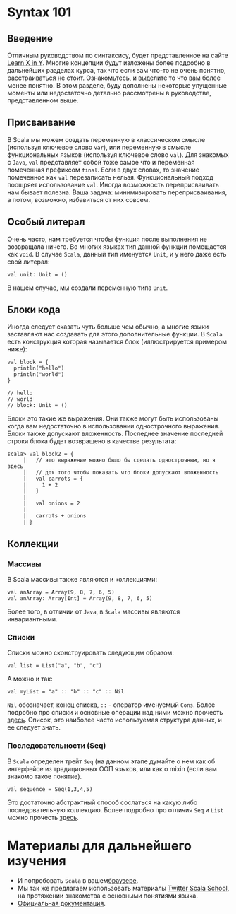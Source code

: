 Syntax 101
==========

## Введение
Отличным руководством по синтаксису, будет представленное на сайте
[Learn X in Y][scala_in_5_minutes]. Многие концепции будут изложены
более подробно в дальнейших разделах курса, так что если вам что-то
не очень понятно, расстраиваться не стоит. Ознакомьтесь, и выделите
то что вам более менее понятно. В этом разделе, буду дополнены
некоторые упущенные моменты или недостаточно детально рассмотрены в
руководстве, представленном выше.


## Присваивание
В Scala мы можем создать переменную в классическом смысле (используя
ключевое слово `var`), или переменную в смысле функциональных языков
(используя ключевое слово `val`). Для знакомых с `Java`, `val`
представляет собой тоже самое что и переменная помеченная префиксом
`final`. Если в двух словах, то значение помеченное как `val`
перезаписать нельзя. Функциональный подход поощряет использование `val`.
Иногда возможность переприсваивать нам бывает полезна. Ваша задача:
минимизировать переприсваивания, а потом, возможно, избавиться от них
совсем.


## Особый литерал
Очень часто, нам требуется чтобы функция после выполнения не возвращала
ничего. Во многих языках тип данной функции помещается как `void`. В
случае `Scala`, данный тип именуется `Unit`, и у него даже есть свой
литерал:

    val unit: Unit = ()

В нашем случае, мы создали переменную типа `Unit`.


## Блоки кода
Иногда следует сказать чуть больше чем обычно, а многие языки заставляют нас
создавать для этого дополнительные функции. В `Scala` есть конструкция которая
называется блок (иллюстрируется примером ниже):

    val block = {
      println("hello")
      println("world")
    }

    // hello
    // world
    // block: Unit = ()

Блоки это такие же выражения. Они также могут быть использованы когда вам
недостаточно в использовании однострочного выражения. Блоки также допускают
вложенность. Последнее значение последней строки блока будет возвращено в
качестве результата:

    scala> val block2 = {
         |   // это выражение можно было бы сделать однострочным, но я здесь
         |   // для того чтобы показать что блоки допускают вложенность
         |   val carrots = {
         |     1 + 2
         |   }
         |
         |   val onions = 2
         |
         |   carrots + onions
         | }


## Коллекции
### Массивы
В Scala массивы также являются и коллекциями:

    val anArray = Array(9, 8, 7, 6, 5)
    val anArray: Array[Int] = Array(9, 8, 7, 6, 5)

Более того, в отличии от `Java`, в `Scala` массивы являются
инвариантными.

### Списки
Списки можно сконструировать следующим образом:

    val list = List("a", "b", "c")

А можно и так:

    val myList = "a" :: "b" :: "c" :: Nil

`Nil` обозначает, конец списка, `::` - оператор именуемый `Cons`. Более
подробно про списки и основные операции над ними можно прочесть
[здесь][lists]. Список, это наиболее часто используемая структура
данных, и ее следует знать.


### Последовательности (Seq)
В `Scala` определен трейт `Seq` (на данном этапе думайте о нем как об
интерфейсе из традиционных ООП языков, или как о mixin (если вам знакомо такое
понятие).

    val sequence = Seq(1,3,4,5)

Это достаточно абстрактный способ сослаться на какую либо последовательную
коллекцию. Более подробно про отличия `Seq` и `List` можно прочесть
[здесь][seq_list].


Материалы для дальнейшего изучения
==================================
  - И попробовать `Scala` в вашем[браузере][scala-in-your-browser].
  - Мы так же предлагаем использовать материалы [Twitter Scala School][tss],
    на протяжении знакомства с основными понятиями языка.
  - [Официальная документация][offdoc].

[scala-in-your-browser]: http://scalatutorials.com/tour/
[tss]: http://twitter.github.io/scala_school/
[offdoc]: http://docs.scala-lang.org/
[scala_in_5_minutes]: https://learnxinyminutes.com/docs/scala/
[sicp]: https://en.wikipedia.org/wiki/Structure_and_Interpretation_of_Computer_Programs
[lists]: https://www.tutorialspoint.com/scala/scala_lists.htm
[seq_list]: http://stackoverflow.com/a/10866807/1655785

